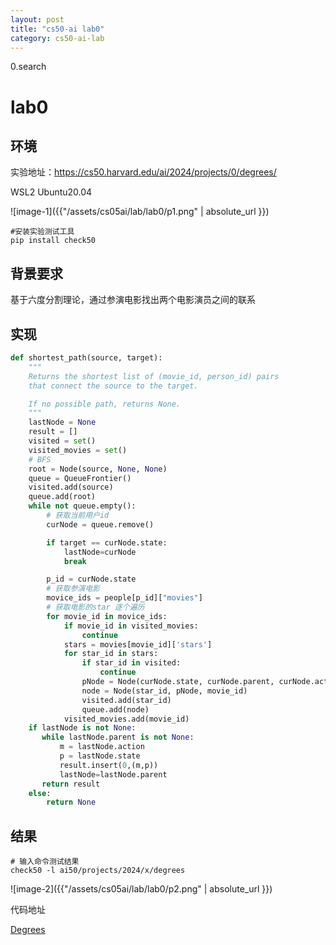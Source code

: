 ```yaml
---
layout: post
title: "cs50-ai lab0"
category: cs50-ai-lab
---
```


0.search 

# lab0

## 环境

实验地址：https://cs50.harvard.edu/ai/2024/projects/0/degrees/

WSL2 Ubuntu20.04 

![image-1]({{"/assets/cs05ai/lab/lab0/p1.png" | absolute_url }})

```
#安装实验测试工具
pip install check50
```

## 背景要求

基于六度分割理论，通过参演电影找出两个电影演员之间的联系

## 实现

```python
def shortest_path(source, target):
    """
    Returns the shortest list of (movie_id, person_id) pairs
    that connect the source to the target.

    If no possible path, returns None.
    """
    lastNode = None
    result = []
    visited = set()
    visited_movies = set()
    # BFS
    root = Node(source, None, None)
    queue = QueueFrontier()
    visited.add(source)
    queue.add(root)
    while not queue.empty():
        # 获取当前用户id
        curNode = queue.remove()

        if target == curNode.state:
            lastNode=curNode
            break

        p_id = curNode.state
        # 获取参演电影
        movice_ids = people[p_id]["movies"]
        # 获取电影的star 逐个遍历
        for movie_id in movice_ids:
            if movie_id in visited_movies:
                continue
            stars = movies[movie_id]['stars']
            for star_id in stars:
                if star_id in visited:
                    continue
                pNode = Node(curNode.state, curNode.parent, curNode.action)
                node = Node(star_id, pNode, movie_id)
                visited.add(star_id)
                queue.add(node)
            visited_movies.add(movie_id)
    if lastNode is not None:
       while lastNode.parent is not None:
           m = lastNode.action
           p = lastNode.state
           result.insert(0,(m,p))
           lastNode=lastNode.parent
       return result
    else:
        return None
```

## 结果

```shell
# 输入命令测试结果
check50 -l ai50/projects/2024/x/degrees
```

![image-2]({{"/assets/cs05ai/lab/lab0/p2.png" | absolute_url }})

代码地址

[Degrees](https://github.com/lhz1165/CS50-AI/tree/main/project01-search/degrees)

